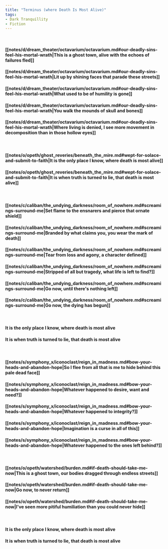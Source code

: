 ```yaml
---
title: "Terminus (where Death Is Most Alive)"
tags:
- Dark Tranquillity
- Fiction
---
```

&nbsp;
#### [[notes/d/dream_theater/octavarium/octavarium.md#our-deadly-sins-feel-his-mortal-wrath|This is a ghost town, alive with the echoes of failures fled]]
#### [[notes/d/dream_theater/octavarium/octavarium.md#our-deadly-sins-feel-his-mortal-wrath|Lit up by shining faces that parade these streets]]
#### [[notes/d/dream_theater/octavarium/octavarium.md#our-deadly-sins-feel-his-mortal-wrath|What used to be of humility is gone]]
#### [[notes/d/dream_theater/octavarium/octavarium.md#our-deadly-sins-feel-his-mortal-wrath|You walk the mounds of skull and bones]]
#### [[notes/d/dream_theater/octavarium/octavarium.md#our-deadly-sins-feel-his-mortal-wrath|Where living is denied, I see more movement in decomposition than in those hollow eyes]]
&nbsp;
#### [[notes/o/opeth/ghost_reveries/beneath_the_mire.md#wept-for-solace-and-submit-to-faith|It is the only place I know, where death is most alive]]
#### [[notes/o/opeth/ghost_reveries/beneath_the_mire.md#wept-for-solace-and-submit-to-faith|It is when truth is turned to lie, that death is most alive]]
&nbsp;
#### [[notes/c/caliban/the_undying_darkness/room_of_nowhere.md#screamings-surround-me|Set flame to the ensnarers and pierce that ornate shield]]
#### [[notes/c/caliban/the_undying_darkness/room_of_nowhere.md#screamings-surround-me|Branded by what claims you, you wear the mark of death]]
#### [[notes/c/caliban/the_undying_darkness/room_of_nowhere.md#screamings-surround-me|Tear from loss and agony, a character defined]]
#### [[notes/c/caliban/the_undying_darkness/room_of_nowhere.md#screamings-surround-me|Stripped of all but tragedy, what life is left to find?]]
#### [[notes/c/caliban/the_undying_darkness/room_of_nowhere.md#screamings-surround-me|Go now, until there's nothing left]]
#### [[notes/c/caliban/the_undying_darkness/room_of_nowhere.md#screamings-surround-me|Go now, the dying has begun]]
&nbsp;
#### It is the only place I know, where death is most alive
#### It is when truth is turned to lie, that death is most alive
&nbsp;
#### [[notes/s/symphony_x/iconoclast/reign_in_madness.md#bow-your-heads-and-abandon-hope|So I flee from all that is me to hide behind this pale dead face]]
#### [[notes/s/symphony_x/iconoclast/reign_in_madness.md#bow-your-heads-and-abandon-hope|Whatever happened to desire, want and need?]]
#### [[notes/s/symphony_x/iconoclast/reign_in_madness.md#bow-your-heads-and-abandon-hope|Whatever happened to integrity?]]
#### [[notes/s/symphony_x/iconoclast/reign_in_madness.md#bow-your-heads-and-abandon-hope|Imagination is a curse in all of this]]
#### [[notes/s/symphony_x/iconoclast/reign_in_madness.md#bow-your-heads-and-abandon-hope|Whatever happened to the ones left behind?]]
&nbsp;
#### [[notes/o/opeth/watershed/burden.md#if-death-should-take-me-now|This is a ghost town, our bodies dragged through endless streets]]
#### [[notes/o/opeth/watershed/burden.md#if-death-should-take-me-now|Go now, to never return]]
#### [[notes/o/opeth/watershed/burden.md#if-death-should-take-me-now|I've seen more pitiful humiliation than you could never hide]]
&nbsp;
#### It is the only place I know, where death is most alive
#### It is when truth is turned to lie, that death is most alive
